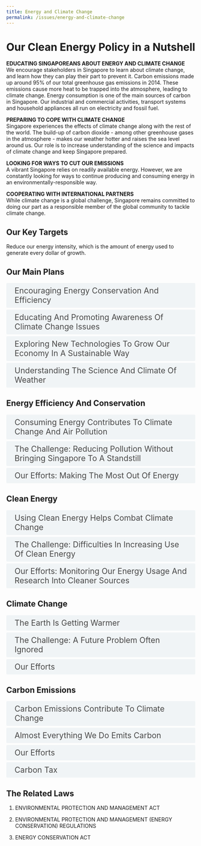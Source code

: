 ```yaml
---
title: Energy and Climate Change
permalink: /issues/energy-and-climate-change
---
```

<style>

input {
	display: none;
}
label {
	display: block;
	padding: 8px 22px;
	margin: 0 0 5px 0;
	cursor: pointor;
	background: #F0F4F6;
	border-radius: 3px;
	color: #484848;
	transition: ease .5s;
	font-size: 1.5em;
}

label:hover {
	background: #4a96b0;
	color: #FFF;
}

.accordion-content {
	/* background: #E2E5F6; */
	padding: 10px 0px 30px 30px;
	/* border: 1px solid #484848; */
	margin: 0 0 1px 0;
	border-radius: 3px;
}

input + label + .accordion-content {
	display: none;
}

input:checked + label + .accordion-content {
	display: none;
}

input:checked + label + .accordion-content {
	display: block;
}

</style>
<!-- End of accordion -->

<div class="container">

<h1><b>Our Clean Energy Policy in a Nutshell</b></h1>

<p><strong>EDUCATING SINGAPOREANS ABOUT ENERGY AND CLIMATE CHANGE</strong><br>  We encourage stakeholders in Singapore to learn about climate change, and learn how they can play their part to prevent it. Carbon emissions made up around 95% of our total greenhouse gas emissions in 2014. These emissions cause more heat to be trapped into the atmosphere, leading to climate change. Energy consumption is one of the main sources of carbon in Singapore. Our industrial and commercial activities, transport systems and household appliances all run on electricity and fossil fuel.</p>

<p><strong>PREPARING TO COPE WITH CLIMATE CHANGE</strong><br>  Singapore experiences the effects of climate change along with the rest of the world. The build-up of carbon dioxide - among other greenhouse gases in the atmosphere - makes our weather hotter and raises the sea level around us. Our role is to increase understanding of the science and impacts of climate change and keep Singapore prepared.</p>

<p><strong>LOOKING FOR WAYS TO CUT OUR EMISSIONS</strong><br>  A vibrant Singapore relies on readily available energy.
However, we are constantly looking for ways to continue producing and consuming energy in an environmentally-responsible way.</p>

<p><strong>COOPERATING WITH INTERNATIONAL PARTNERS</strong><br>  While climate change is a global challenge, Singapore remains committed to doing our part as a responsible member of the global community to tackle climate change.</p>

<h2 id="our-key-targets">Our Key Targets</h2>
<p>Reduce our energy intensity, which is the amount of energy used to generate every dollar of growth.</p>

<h2 id="our-main-plans">Our Main Plans</h2>
<div>
	<input type="checkbox" id="title1"  /><label for="title1">Encouraging Energy Conservation And Efficiency</label>
	<div class="accordion-content">
		<p>The Energy Efficiency Programme Office (E<sup>2</sup>PO) drives energy conservation and efficiency efforts across various sectors. We strive to consume energy efficiently and minimise carbon emissions. Furthermore, we adopt right pricing of energy. We do not subsidise production or consumption of energy so as to encourage informed production and consumption choices.</p>
	</div>
	<input type="checkbox" id="title2"  /><label for="title2">Educating And Promoting Awareness Of Climate Change Issues</label>
	<div class="accordion-content">
		<p>The negative effects of climate change take time to manifest. However, awareness and action have to begin now. We communicate the implications of climate change to stakeholders from the various sectors, and encourage them to take steps to reduce energy consumption and carbon emissions.</p>
	</div>
	<input type="checkbox" id="title3"  /><label for="title3">Exploring New Technologies To Grow Our Economy In A Sustainable Way</label>
	<div class="accordion-content">
		<p>A vibrant Singapore relies on consuming energy.</p>
		<p>We push our boundaries through technological innovation and test-bedding. We also monitor advances in technology and leverage on them to help us achieve sustainable development.</p>
	</div>
	<input type="checkbox" id="title4"  /><label for="title4">Understanding The Science And Climate Of Weather</label>
	<div class="accordion-content">
		<p>The science of climate change is complex and evolving. Singapore’s preparedness depends on a robust understanding of natural phenomena so that we can be one step ahead of its impact.</p>
	</div>
</div>

<a id="energy-efficiency-and-conservation"></a>

<h2>Energy Efficiency And Conservation</h2>
<div>
	<input type="checkbox" id="title5"  /><label for="title5">Consuming Energy Contributes To Climate Change And Air Pollution</label>
	<div class="accordion-content">
		<p>When fuel is combusted, whether in a power plant, a vehicle engine or an industrial facility, waste products such as carbon dioxide, sulphur dioxide, nitrous oxides and soot are created.</p>
		<p>Carbon dioxide is the major contributor to climate change, while the other pollutants dirty the air and can affect our health and well-being.</p>
	</div>
	<input type="checkbox" id="title6"  /><label for="title6">The Challenge: Reducing Pollution Without Bringing Singapore To A Standstill</label>
	<div class="accordion-content">
		<p>Many positive things are made possible through energy. Energy is essential for our day-to-day living and powers our industries, commercial and transport activities. However, we need to ensure that this precious resource is used wisely and its negative by-products are well managed.</p>
		<p>As our nation develops and population grows, our energy consumption has also gone up.</p>
	</div>
	<input type="checkbox" id="title7"  /><label for="title7">Our Efforts: Making The Most Out Of Energy</label>
	<div class="accordion-content">
		<p>Energy conservation does not mean changing lifestyles drastically. It encourages the using of energy in a smarter way to achieve the same results with less energy. Not only does it reduce carbon emissions and pollutants, but enables us to achieve savings in our utility bills.</p>
		<p>The Energy Efficiency Programme Office (E<sup>2</sup>PO) is a multi-agency committee set up to improve energy efficiency across many different types of activities, such as: Households, Industry, Buildings, Power Generation, Transport and Infocomm.</p>
		<p>Apart from direct measures, we work to find innovative technologies to drive energy efficiency.</p>
		<p>For more information on energy efficiency initiatives in Singapore, head to <a href="https://www.e2singapore.gov.sg">Energy Efficient Singapore!</a></p>
	</div>
</div>

<a id="clean-energy"></a>

<h2>Clean Energy</h2>
<div>
	<input type="checkbox" id="title8"  /><label for="title8">Using Clean Energy Helps Combat Climate Change</label>
	<div class="accordion-content">
		<p>The use of conventional energy sources such as fossil fuels to power Singapore results in the emission of carbon dioxide and other greenhouse gases. This also contributes to climate change.</p>
		<p>Clean energy sources can help us meet our energy needs while minimising the environmental impact.</p>
		<p>However, our small land area, geographical location and other physical attributes make it hard for us to adopt other kinds of energy sources. We are dependent on fossil fuel imports for our energy needs and have limited access to alternative energy sources.</p>
	</div>
	<input type="checkbox" id="title9"  /><label for="title9">The Challenge: Difficulties In Increasing Use Of Clean Energy</label>
	<div class="accordion-content">
		<p>Singapore is an "alternative energy-disadvantaged" country, as recognised under the United Nations Framework Convention on Climate Change (UNFCCC). We lack the natural characteristics necessary to make use of non-fossil alternatives such as hydroelectricity, wind energy and geothermal energy.</p>
		<p>Solar power is one possible renewable energy source we can adopt but there are many factors affecting its viability:</p>
		<ul>
			<li><p>limited land and rooftop space for deployment;</p>
			</li>
			<li><p>amount of cloud cover and humidity;</p>
			</li>
			<li><p>overall efficiency of the technology;</p>
			</li>
			<li><p>the ability of the power system and grid infrastructure to cope with fluctuations in energy supply</p>
			</li>
		</ul>
	</div>
	<input type="checkbox" id="title10"  /><label for="title10">Our Efforts: Monitoring Our Energy Usage And Research Into Cleaner Sources</label>
	<div class="accordion-content">
		<p><em>Switching to Less-Carbon Intensive Fuels</em></p>
		<p>While we cannot completely do without conventional energy sources, we are using more natural gas, which is the cleanest of fossil fuels, to cut down our emissions.</p>
		<p><em>Exploring The Use Of Solar Energy In Housing Estate And Beyond</em></p>
		<p>Test-bedding solar energy is a whole-of-Singapore effort. The HDB has begun test-bedding solar energy since April 2009, installing solar panels in 30 housing estates across the island over 5 years. There is also an existing test-bed on Marina Barrage, the Met Service’s Centre for Climate Research Singapore (CCRS), as well as at various government facilities.</p>
	</div>
</div>

<a id="climate-change"></a>

<h2>Climate Change</h2>
<div>
	<input type="checkbox" id="title11"  /><label for="title11">The Earth Is Getting Warmer</label>
	<div class="accordion-content">
		<p>The build-up of greenhouse gases, such as carbon dioxide, in the atmosphere has trapped more heat - resulting in a warmer planet. Temperatures on Earth have been rising at about 0.13°C per decade over the past 50 years.</p>
		<p>A warmer climate leads to the thermal expansion of the sea and melting of glaciers and ice caps, which lead to rising sea levels.</p>
		<p>Along with the rest of the world, Singapore experiences the effects of climate change.</p>
	</div>
	<input type="checkbox" id="title12"  /><label for="title12">The Challenge: A Future Problem Often Ignored</label>
	<div class="accordion-content">
		<p>Our past and present actions contribute to climate change and the effects can take years or even decades to show. Individuals may not realise that he or she has a role to play in altering the global climate which will eventually impart Singapore.</p>
		<p>They may feel unwilling to make small changes to their lifestyles or are not aware of how to.</p>
	</div>
	<input type="checkbox" id="title13"  /><label for="title13">Our Efforts</label>
	<div class="accordion-content">
		<p><em>International Commitment</em></p>
		<p>The causes and impacts of climate change are global issues that require international cooperation. Singapore is committed to doing our part in the global effort to address climate change</p>
		<p><em>Gearing Up For Climate Change</em></p>
		<p>We wrok with partners from the government and research community to better understand our geographic features. We also look into the science of climate and weather. The Meteorological Service's Centre for Climate Research Singapore (CCRS), established in 2012, will act as a national focal point for climate and weather studies.</p>
		<p><em>Working With Partners Across The Government</em></p>
		<p>The National Climate Change Secretariat (NCSS) was set up as a dedicated agency under the Prime Minister's Office with effect from 1 July 2010 to coordinate Singapore's domestic and international policies, plans and actions on climate change.</p>
	</div>
</div>

<a id="carbon-emissions"></a>

<h2>Carbon Emissions</h2>
<div>
	<input type="checkbox" id="title14"  /><label for="title14">Carbon Emissions Contribute To Climate Change</label>
	<div class="accordion-content">
		<p>Carbon emissions make up 97% of our total greenhouse gas emissions. These emissions cause more heat to be trapped into the atmosphere, leading to climate change.</p>
		<p>Singapore experiences the effects of climate change along with the rest of the world. The build-up of carbon dioxide, among other greenhouse gases, in the atmosphere makes our weather hotter and raises the sea level around us.</p>
		<p>Reducing our carbon emissions is one important way we can limit the effects of climate change in the coming decades.</p>
	</div>
	<input type="checkbox" id="title15"  /><label for="title15">Almost Everything We Do Emits Carbon</label>
	<div class="accordion-content">
		<p>Energy consumption is one of the main sources of carbon in Singapore. Our household appliances, transport systems, industrial and commercial activities all run on electricity and fuel. A vibrant Singapore relies on consuming electricity.</p>
		<p>However, as carbon dioxide is invisible and the negative effects of climate change take a long time to show, it is easy for people to consume electricity without realising the consequences.</p>
		<p><em>We Are Part Of Global Action On Carbon Emissions</em></p>
		<p>Singapore contributes around 0.1% of global emissions.</p>
		<p>To achieve a significant cut in global carbon emissions, concerted international effort is required. But this does not mean there is nothing we can do to help.</p>
	</div>
	<input type="checkbox" id="title16"  /><label for="title16">Our Efforts</label>
	<div class="accordion-content">
		<p><em>Participating In Global Efforts</em></p>
		<p>As a responsible member of the global community, Singapore has pledged to reduce our greenhouse gas emissions by 16% below Business-as-Usual levels in 2020. The pledge, announced in 2010 ahead of the UNFCCC Climate Change Conference in Copenhagen, was conditional on a legally binding global agreement.</p>
		<p>We also ratified the UN Framework Convention on Climate Change in 1997 and acceded to the Kyoto Protocol in 2006.</p>
		<p><em>Switching To Less Carbon Intensive Fuels</em></p>
		<p>Out of the many types of fossil fuels, natural gas emits 40% less carbon dioxide than fuel oil for every unit of electricity generated.</p>
		<p>Over the years Singapore has switched from fuel oil to using more natural gas. This means we can continue to power Singapore while emitting less carbon than we would have, using fuel oil.</p>
		<p><em>Improving Our Energy Efficiency</em></p>
		<p>Aside from power generation, we are also working to become "energy efficient". Energy efficiency means achieving more while consuming less.</p>
		<p>The Efficiency Programme Office (E<sup>2</sup>PO) drives energy efficiency across many different types of activities. For example, the use of public transport is encouraged, allowing Singaporeans to get from place to place while using relatively less energy.</p>
	</div>
	<input type="checkbox" id="title17"  /><label for="title17">Carbon Tax</label>
	<div class="accordion-content">
		<p>The carbon tax is an important step to sustain our clean, green and liveable environment, and to help us transform into a low-carbon economy. It complements the suite of measures that Singapore is undertaking to fight climate change, and will help us meet our commitments under the Paris Agreement, where we pledged to reduce our emissions intensity by 36% from 2005 levels by 2030, and to stabilise our emissions with the aim of peaking around 2030.</p>
		<p>The Minister for Finance announced at Budget 2017, Singapore’s plan to introduce a carbon tax from 2019. The tax will be applied on facilities that emit more than 25,000 tCO2e of emissions annually, and cover the six greenhouse gases (GHGs) that Singapore currently reports to the United Nations Framework Convention on Climate Change (UNFCCC) as part of our national GHG inventory.</p>
		<p>The carbon tax will put in place a uniform and economy-wide price signal to incentivise emitters to reduce their emissions, while giving them the flexibility to take action in the most economically efficient way. To give the industry more time to adjust and implement energy efficiency projects, the tax will start at $5/tCO2e in the first instance, from 2019 to 2023. The Government will review the tax rate by 2023. We intend to increase the tax to between $10-$15/ tCO2e by 2030. In doing so, we will take into account international climate change developments, the progress of our emissions mitigation efforts, and our economic competitiveness.</p>
		<p>The first payment of the carbon tax will be in 2020, based on emissions in calendar year 2019. The impact on households and most businesses will be small, leading to an increase of around 1% in electricity prices. An additional $20 in the annual U-Save Rebates will be provided to all eligible HDB households over a period of 3 years, starting from 2019, to offset the expected increase in utilities expenses. The Government will also enhance support for companies, including SMEs and power generation companies, to improve energy efficiency.</p>
		<p><em>Carbon Pricing Bill</em></p>
		<p>The Carbon Pricing Bill was passed on 20 March 2018 and will give effect to the carbon tax in 2019 once in force. The Bill sets out the overall carbon tax framework and obligations for large GHG emitters, including the measurement, reporting and verification (MRV) requirements. The Bill will also provide powers for the Minister of the Environment and Water Resources to make and amend related regulations for matters such as the MRV requirements for affected facilities. You may view the Bill <a href="https://sso.agc.gov.sg/Bills-Supp/17-2018/Published/20180302?DocDate=20180302">here.</a></p>
		<p><em>Public Consultations</em></p>
		<p>Public consultations were held as part of engagement efforts by Government agencies to consult stakeholders on the carbon tax.</p>
	</div>
</div>

<h2>The Related Laws</h2>
<ol>
	<li><p>ENVIRONMENTAL PROTECTION AND MANAGEMENT ACT</p>
	</li>
	<li><p>ENVIRONMENTAL PROTECTION AND MANAGEMENT (ENERGY CONSERVATION) REGULATIONS</p>
	</li>
	<li><p>ENERGY CONSERVATION ACT</p>
	</li>
</ol>
